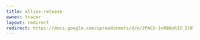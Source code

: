 ```yaml
---
title: allies-release
owner: tracer
layout: redirect
redirect: https://docs.google.com/spreadsheets/d/e/2PACX-1vRB8oh32_It6TLVj1YZpwxgTcGSjZjThthaDP-_tMS-0YeJVCjFqeMxiUb3hhaDQsNMKRhbYqV9XC6E/pubhtml
---
```

